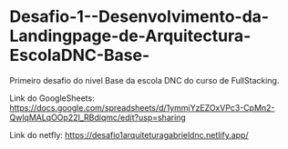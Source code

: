 # Desafio-1--Desenvolvimento-da-Landingpage-de-Arquitectura-EscolaDNC-Base-
Primeiro desafio do nivel Base da escola DNC do curso de FullStacking.

Link do GoogleSheets: https://docs.google.com/spreadsheets/d/1ymmjYzEZOxVPc3-CpMn2-QwlqMALqOOp22I_RBdiqmc/edit?usp=sharing

Link do netfly: https://desafio1arquiteturagabrieldnc.netlify.app/
